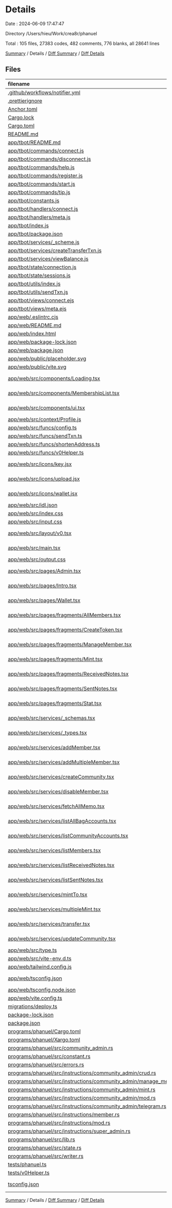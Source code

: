 # Details

Date : 2024-06-09 17:47:47

Directory /Users/hieu/Work/crea8r/phanuel

Total : 105 files,  27383 codes, 482 comments, 776 blanks, all 28641 lines

[Summary](results.md) / Details / [Diff Summary](diff.md) / [Diff Details](diff-details.md)

## Files
| filename | language | code | comment | blank | total |
| :--- | :--- | ---: | ---: | ---: | ---: |
| [.github/workflows/notifier.yml](/.github/workflows/notifier.yml) | YAML | 18 | 0 | 3 | 21 |
| [.prettierignore](/.prettierignore) | Ignore | 7 | 0 | 1 | 8 |
| [Anchor.toml](/Anchor.toml) | TOML | 13 | 0 | 6 | 19 |
| [Cargo.lock](/Cargo.lock) | TOML | 1,763 | 2 | 197 | 1,962 |
| [Cargo.toml](/Cargo.toml) | TOML | 13 | 0 | 2 | 15 |
| [README.md](/README.md) | Markdown | 39 | 0 | 15 | 54 |
| [app/tbot/README.md](/app/tbot/README.md) | Markdown | 13 | 0 | 6 | 19 |
| [app/tbot/commands/connect.js](/app/tbot/commands/connect.js) | JavaScript | 39 | 0 | 3 | 42 |
| [app/tbot/commands/disconnect.js](/app/tbot/commands/disconnect.js) | JavaScript | 15 | 0 | 2 | 17 |
| [app/tbot/commands/help.js](/app/tbot/commands/help.js) | JavaScript | 6 | 0 | 1 | 7 |
| [app/tbot/commands/register.js](/app/tbot/commands/register.js) | JavaScript | 47 | 26 | 4 | 77 |
| [app/tbot/commands/start.js](/app/tbot/commands/start.js) | JavaScript | 27 | 0 | 3 | 30 |
| [app/tbot/commands/tip.js](/app/tbot/commands/tip.js) | JavaScript | 47 | 0 | 4 | 51 |
| [app/tbot/constants.js](/app/tbot/constants.js) | JavaScript | 16 | 0 | 3 | 19 |
| [app/tbot/handlers/connect.js](/app/tbot/handlers/connect.js) | JavaScript | 32 | 1 | 4 | 37 |
| [app/tbot/handlers/meta.js](/app/tbot/handlers/meta.js) | JavaScript | 4 | 0 | 2 | 6 |
| [app/tbot/index.js](/app/tbot/index.js) | JavaScript | 44 | 8 | 8 | 60 |
| [app/tbot/package.json](/app/tbot/package.json) | JSON | 29 | 0 | 1 | 30 |
| [app/tbot/services/_scheme.js](/app/tbot/services/_scheme.js) | JavaScript | 18 | 0 | 1 | 19 |
| [app/tbot/services/createTransferTxn.js](/app/tbot/services/createTransferTxn.js) | JavaScript | 23 | 0 | 1 | 24 |
| [app/tbot/services/viewBalance.js](/app/tbot/services/viewBalance.js) | JavaScript | 2 | 0 | 2 | 4 |
| [app/tbot/state/connection.js](/app/tbot/state/connection.js) | JavaScript | 8 | 0 | 3 | 11 |
| [app/tbot/state/sessions.js](/app/tbot/state/sessions.js) | JavaScript | 15 | 0 | 5 | 20 |
| [app/tbot/utils/index.js](/app/tbot/utils/index.js) | JavaScript | 30 | 0 | 8 | 38 |
| [app/tbot/utils/sendTxn.js](/app/tbot/utils/sendTxn.js) | JavaScript | 36 | 5 | 2 | 43 |
| [app/tbot/views/connect.ejs](/app/tbot/views/connect.ejs) | HTML | 15 | 0 | 1 | 16 |
| [app/tbot/views/meta.ejs](/app/tbot/views/meta.ejs) | HTML | 7 | 0 | 1 | 8 |
| [app/web/.eslintrc.cjs](/app/web/.eslintrc.cjs) | JavaScript | 21 | 0 | 1 | 22 |
| [app/web/README.md](/app/web/README.md) | Markdown | 5 | 0 | 4 | 9 |
| [app/web/index.html](/app/web/index.html) | HTML | 13 | 0 | 1 | 14 |
| [app/web/package-lock.json](/app/web/package-lock.json) | JSON | 15,686 | 0 | 1 | 15,687 |
| [app/web/package.json](/app/web/package.json) | JSON | 45 | 0 | 1 | 46 |
| [app/web/public/placeholder.svg](/app/web/public/placeholder.svg) | XML | 1 | 0 | 0 | 1 |
| [app/web/public/vite.svg](/app/web/public/vite.svg) | XML | 1 | 0 | 0 | 1 |
| [app/web/src/components/Loading.tsx](/app/web/src/components/Loading.tsx) | TypeScript JSX | 58 | 0 | 2 | 60 |
| [app/web/src/components/MembershipList.tsx](/app/web/src/components/MembershipList.tsx) | TypeScript JSX | 60 | 0 | 3 | 63 |
| [app/web/src/components/ui.tsx](/app/web/src/components/ui.tsx) | TypeScript JSX | 138 | 1 | 11 | 150 |
| [app/web/src/context/Profile.js](/app/web/src/context/Profile.js) | JavaScript | 3 | 0 | 3 | 6 |
| [app/web/src/funcs/config.ts](/app/web/src/funcs/config.ts) | TypeScript | 16 | 0 | 4 | 20 |
| [app/web/src/funcs/sendTxn.ts](/app/web/src/funcs/sendTxn.ts) | TypeScript | 38 | 5 | 2 | 45 |
| [app/web/src/funcs/shortenAddress.ts](/app/web/src/funcs/shortenAddress.ts) | TypeScript | 4 | 0 | 1 | 5 |
| [app/web/src/funcs/v0Helper.ts](/app/web/src/funcs/v0Helper.ts) | TypeScript | 154 | 16 | 16 | 186 |
| [app/web/src/icons/key.jsx](/app/web/src/icons/key.jsx) | JavaScript JSX | 22 | 0 | 2 | 24 |
| [app/web/src/icons/upload.jsx](/app/web/src/icons/upload.jsx) | JavaScript JSX | 22 | 0 | 2 | 24 |
| [app/web/src/icons/wallet.jsx](/app/web/src/icons/wallet.jsx) | JavaScript JSX | 21 | 0 | 2 | 23 |
| [app/web/src/idl.json](/app/web/src/idl.json) | JSON | 1,000 | 0 | 0 | 1,000 |
| [app/web/src/index.css](/app/web/src/index.css) | CSS | 99 | 2 | 14 | 115 |
| [app/web/src/input.css](/app/web/src/input.css) | CSS | 3 | 0 | 1 | 4 |
| [app/web/src/layout/v0.tsx](/app/web/src/layout/v0.tsx) | TypeScript JSX | 106 | 9 | 5 | 120 |
| [app/web/src/main.tsx](/app/web/src/main.tsx) | TypeScript JSX | 38 | 2 | 3 | 43 |
| [app/web/src/output.css](/app/web/src/output.css) | CSS | 762 | 167 | 200 | 1,129 |
| [app/web/src/pages/Admin.tsx](/app/web/src/pages/Admin.tsx) | TypeScript JSX | 144 | 0 | 6 | 150 |
| [app/web/src/pages/Intro.tsx](/app/web/src/pages/Intro.tsx) | TypeScript JSX | 65 | 0 | 2 | 67 |
| [app/web/src/pages/Wallet.tsx](/app/web/src/pages/Wallet.tsx) | TypeScript JSX | 315 | 3 | 3 | 321 |
| [app/web/src/pages/fragments/AllMembers.tsx](/app/web/src/pages/fragments/AllMembers.tsx) | TypeScript JSX | 110 | 0 | 3 | 113 |
| [app/web/src/pages/fragments/CreateToken.tsx](/app/web/src/pages/fragments/CreateToken.tsx) | TypeScript JSX | 93 | 0 | 3 | 96 |
| [app/web/src/pages/fragments/ManageMember.tsx](/app/web/src/pages/fragments/ManageMember.tsx) | TypeScript JSX | 218 | 2 | 2 | 222 |
| [app/web/src/pages/fragments/Mint.tsx](/app/web/src/pages/fragments/Mint.tsx) | TypeScript JSX | 190 | 0 | 3 | 193 |
| [app/web/src/pages/fragments/ReceivedNotes.tsx](/app/web/src/pages/fragments/ReceivedNotes.tsx) | TypeScript JSX | 71 | 0 | 4 | 75 |
| [app/web/src/pages/fragments/SentNotes.tsx](/app/web/src/pages/fragments/SentNotes.tsx) | TypeScript JSX | 73 | 0 | 4 | 77 |
| [app/web/src/pages/fragments/Stat.tsx](/app/web/src/pages/fragments/Stat.tsx) | TypeScript JSX | 144 | 7 | 7 | 158 |
| [app/web/src/services/_schemas.tsx](/app/web/src/services/_schemas.tsx) | TypeScript JSX | 30 | 0 | 2 | 32 |
| [app/web/src/services/_types.tsx](/app/web/src/services/_types.tsx) | TypeScript JSX | 33 | 0 | 5 | 38 |
| [app/web/src/services/addMember.tsx](/app/web/src/services/addMember.tsx) | TypeScript JSX | 59 | 0 | 3 | 62 |
| [app/web/src/services/addMultipleMember.tsx](/app/web/src/services/addMultipleMember.tsx) | TypeScript JSX | 117 | 0 | 4 | 121 |
| [app/web/src/services/createCommunity.tsx](/app/web/src/services/createCommunity.tsx) | TypeScript JSX | 45 | 0 | 4 | 49 |
| [app/web/src/services/disableMember.tsx](/app/web/src/services/disableMember.tsx) | TypeScript JSX | 8 | 1 | 3 | 12 |
| [app/web/src/services/fetchAllMemo.tsx](/app/web/src/services/fetchAllMemo.tsx) | TypeScript JSX | 49 | 0 | 3 | 52 |
| [app/web/src/services/listAllBagAccounts.tsx](/app/web/src/services/listAllBagAccounts.tsx) | TypeScript JSX | 59 | 0 | 3 | 62 |
| [app/web/src/services/listCommunityAccounts.tsx](/app/web/src/services/listCommunityAccounts.tsx) | TypeScript JSX | 44 | 0 | 3 | 47 |
| [app/web/src/services/listMembers.tsx](/app/web/src/services/listMembers.tsx) | TypeScript JSX | 48 | 0 | 3 | 51 |
| [app/web/src/services/listReceivedNotes.tsx](/app/web/src/services/listReceivedNotes.tsx) | TypeScript JSX | 57 | 0 | 3 | 60 |
| [app/web/src/services/listSentNotes.tsx](/app/web/src/services/listSentNotes.tsx) | TypeScript JSX | 57 | 0 | 3 | 60 |
| [app/web/src/services/mintTo.tsx](/app/web/src/services/mintTo.tsx) | TypeScript JSX | 62 | 0 | 3 | 65 |
| [app/web/src/services/multipleMint.tsx](/app/web/src/services/multipleMint.tsx) | TypeScript JSX | 122 | 0 | 4 | 126 |
| [app/web/src/services/transfer.tsx](/app/web/src/services/transfer.tsx) | TypeScript JSX | 144 | 2 | 3 | 149 |
| [app/web/src/services/updateCommunity.tsx](/app/web/src/services/updateCommunity.tsx) | TypeScript JSX | 38 | 0 | 3 | 41 |
| [app/web/src/type.ts](/app/web/src/type.ts) | TypeScript | 1,000 | 6 | 1 | 1,007 |
| [app/web/src/vite-env.d.ts](/app/web/src/vite-env.d.ts) | TypeScript | 0 | 1 | 1 | 2 |
| [app/web/tailwind.config.js](/app/web/tailwind.config.js) | JavaScript | 7 | 1 | 1 | 9 |
| [app/web/tsconfig.json](/app/web/tsconfig.json) | JSON with Comments | 21 | 0 | 1 | 22 |
| [app/web/tsconfig.node.json](/app/web/tsconfig.node.json) | JSON | 9 | 0 | 1 | 10 |
| [app/web/vite.config.ts](/app/web/vite.config.ts) | TypeScript | 9 | 1 | 2 | 12 |
| [migrations/deploy.ts](/migrations/deploy.ts) | TypeScript | 4 | 5 | 4 | 13 |
| [package-lock.json](/package-lock.json) | JSON | 2,057 | 0 | 1 | 2,058 |
| [package.json](/package.json) | JSON | 21 | 0 | 1 | 22 |
| [programs/phanuel/Cargo.toml](/programs/phanuel/Cargo.toml) | TOML | 17 | 0 | 4 | 21 |
| [programs/phanuel/Xargo.toml](/programs/phanuel/Xargo.toml) | TOML | 2 | 0 | 1 | 3 |
| [programs/phanuel/src/community_admin.rs](/programs/phanuel/src/community_admin.rs) | Rust | 0 | 0 | 1 | 1 |
| [programs/phanuel/src/constant.rs](/programs/phanuel/src/constant.rs) | Rust | 6 | 2 | 0 | 8 |
| [programs/phanuel/src/errors.rs](/programs/phanuel/src/errors.rs) | Rust | 26 | 0 | 1 | 27 |
| [programs/phanuel/src/instructions/community_admin/crud.rs](/programs/phanuel/src/instructions/community_admin/crud.rs) | Rust | 45 | 0 | 5 | 50 |
| [programs/phanuel/src/instructions/community_admin/manage_member.rs](/programs/phanuel/src/instructions/community_admin/manage_member.rs) | Rust | 108 | 10 | 8 | 126 |
| [programs/phanuel/src/instructions/community_admin/mint.rs](/programs/phanuel/src/instructions/community_admin/mint.rs) | Rust | 89 | 10 | 9 | 108 |
| [programs/phanuel/src/instructions/community_admin/mod.rs](/programs/phanuel/src/instructions/community_admin/mod.rs) | Rust | 8 | 0 | 1 | 9 |
| [programs/phanuel/src/instructions/community_admin/telegram.rs](/programs/phanuel/src/instructions/community_admin/telegram.rs) | Rust | 42 | 0 | 4 | 46 |
| [programs/phanuel/src/instructions/member.rs](/programs/phanuel/src/instructions/member.rs) | Rust | 84 | 6 | 7 | 97 |
| [programs/phanuel/src/instructions/mod.rs](/programs/phanuel/src/instructions/mod.rs) | Rust | 6 | 0 | 1 | 7 |
| [programs/phanuel/src/instructions/super_admin.rs](/programs/phanuel/src/instructions/super_admin.rs) | Rust | 36 | 3 | 4 | 43 |
| [programs/phanuel/src/lib.rs](/programs/phanuel/src/lib.rs) | Rust | 54 | 5 | 6 | 65 |
| [programs/phanuel/src/state.rs](/programs/phanuel/src/state.rs) | Rust | 75 | 4 | 13 | 92 |
| [programs/phanuel/src/writer.rs](/programs/phanuel/src/writer.rs) | Rust | 61 | 4 | 9 | 74 |
| [tests/phanuel.ts](/tests/phanuel.ts) | TypeScript | 438 | 151 | 14 | 603 |
| [tests/v0Helper.ts](/tests/v0Helper.ts) | TypeScript | 111 | 14 | 17 | 142 |
| [tsconfig.json](/tsconfig.json) | JSON with Comments | 10 | 0 | 1 | 11 |

[Summary](results.md) / Details / [Diff Summary](diff.md) / [Diff Details](diff-details.md)